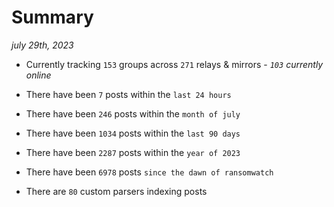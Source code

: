 
# Summary
_july 29th, 2023_

- Currently tracking `153` groups across `271` relays & mirrors - _`103` currently online_

- There have been `7` posts within the `last 24 hours`

- There have been `246` posts within the `month of july`

- There have been `1034` posts within the `last 90 days`

- There have been `2287` posts within the `year of 2023`

- There have been `6978` posts `since the dawn of ransomwatch`

- There are `80` custom parsers indexing posts
